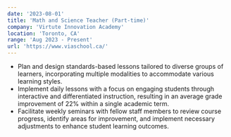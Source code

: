 ```yaml
---
date: '2023-08-01'
title: 'Math and Science Teacher (Part-time)'
company: 'Virtute Innovation Academy'
location: 'Toronto, CA'
range: 'Aug 2023 - Present'
url: 'https://www.viaschool.ca/'
---
```


- Plan and design standards-based lessons tailored to diverse groups of learners, incorporating multiple modalities to accommodate various learning styles.
- Implement daily lessons with a focus on engaging students through interactive and differentiated instruction, resulting in an average grade improvement of 22% within a single academic term.
- Facilitate weekly seminars with fellow staff members to review course progress, identify areas for improvement, and implement necessary adjustments to enhance student learning outcomes.
